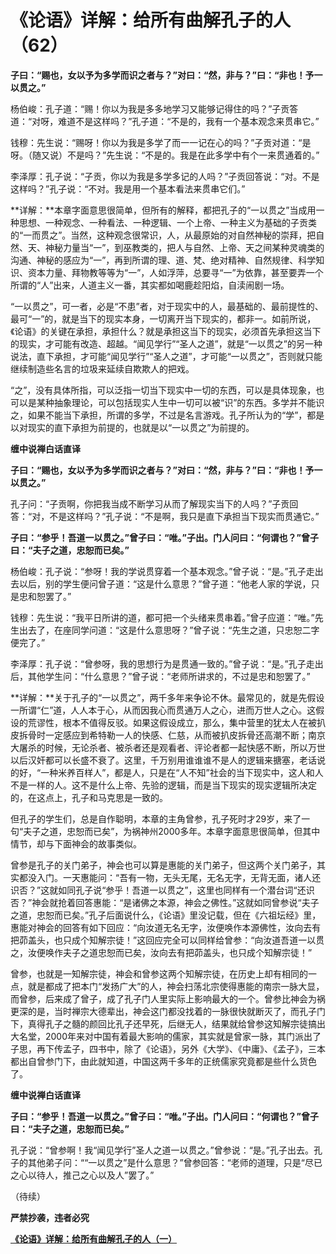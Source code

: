 《论语》详解：给所有曲解孔子的人（62）
====

			

**子曰：“赐也，女以予为多学而识之者与？”对曰：“然，非与？”曰：“非也！予一以贯之。”**

杨伯峻：孔子道：“赐！你以为我是多多地学习又能够记得住的吗？”子贡答道：“对呀，难道不是这样吗？”孔子道：“不是的，我有一个基本观念来贯串它。”

钱穆：先生说：“赐呀！你以为我是多学了而一一记在心的吗？”子贡对道：“是呀。（随又说）不是吗？”先生说：“不是的。我是在此多学中有个一来贯通着的。”

李泽厚：孔子说：“子贡，你以为我是多学多记的人吗？”子贡回答说：“对。不是这样吗？”孔子说：“不对。我是用一个基本看法来贯串它们。”

**详解：**本章字面意思很简单，但所有的解释，都把孔子的“一以贯之”当成用一种思想、一种观念、一种看法、一种逻辑、一个上帝、一种主义为基础的子贡类的“一而贯之”。当然，这种观念很常识，人，从最原始的对自然神秘的崇拜，把自然、天、神秘力量当“一”，到巫教类的，把人与自然、上帝、天之间某种灵魂类的沟通、神秘的感应为“一”，再到所谓的理、道、梵、绝对精神、自然规律、科学知识、资本力量、拜物教等等为“一”，人如浮萍，总要寻“一”为依靠，甚至要弄一个所谓的“人”出来，人道主义一番，其实都如喝鹿趁阳焰，自渎闹剧一场。

“一以贯之”，可一者，必是“不患”者，对于现实中的人，最基础的、最前提性的、最可“一”的，就是当下的现实本身，一切离开当下现实的，都非一。如前所说，《论语》的关键在承担，承担什么？就是承担这当下的现实，必须首先承担这当下的现实，才可能有改造、超越。“闻见学行”“圣人之道”，就是“一以贯之”的另一种说法，直下承担，才可能“闻见学行”“圣人之道”，才可能“一以贯之”，否则就只能继续制造些名言的垃圾来延续自欺欺人的把戏。

“之”，没有具体所指，可以泛指一切当下现实中一切的东西，可以是具体现象，也可以是某种抽象理论，可以包括现实人生中一切可以被“识”的东西。多学并不能识之，如果不能当下承担，所谓的多学，不过是名言游戏。孔子所认为的“学”，都是以对现实的直下承担为前提的，也就是以“一以贯之”为前提的。

**缠中说禅白话直译**

**子曰：“赐也，女以予为多学而识之者与？”对曰：“然，非与？”曰：“非也！予一以贯之。”**

孔子问：“子贡啊，你把我当成不断学习从而了解现实当下的人吗？”子贡回答：“对，不是这样吗？”孔子说：“不是啊，我只是直下承担当下现实而贯通它。”

**子曰：“参乎！吾道一以贯之。”曾子曰：“唯。”子出。门人问曰：“何谓也？”曾子曰：“夫子之道，忠恕而已矣。”**

杨伯峻：孔子说：“参呀！我的学说贯穿着一个基本观念。”曾子说：“是。”孔子走出去以后，别的学生便问曾子道：“这是什么意思？”曾子道：“他老人家的学说，只是忠和恕罢了。”

钱穆：先生说：“我平日所讲的道，都可把一个头绪来贯串着。”曾子应道：“唯。”先生出去了，在座同学问道：“这是什么意思呀？”曾子说：“先生之道，只忠恕二字便完了。”

李泽厚：孔子说：“曾参呀，我的思想行为是贯通一致的。”曾子说：“是。”孔子走出后，其他学生问：“什么意思？”曾子说：“老师所讲求的，不过是忠和恕罢了。”

**详解：**关于孔子的“一以贯之”，两千多年来争论不休。最常见的，就是先假设一所谓“仁”道，人人本于心，从而因我心而贯通万人之心，进而万世人之心。这假设的荒谬性，根本不值得反驳。如果这假设成立，那么，集中营里的犹太人在被扒皮拆骨时一定感应到希特勒一人的快感、仁慈，从而被扒皮拆骨还高潮不断；南京大屠杀的时候，无论杀者、被杀者还是观看者、评论者都一起快感不断，所以万世以后汉奸都可以长盛不衰了。这里，千万别用谁谁谁不是人的逻辑来搪塞，老话说的好，“一种米养百样人”，都是人，只是在“人不知”社会的当下现实中，这人和人不是一样的人。这不是什么上帝、先验的逻辑，而是当下现实的现实逻辑所决定的，在这点上，孔子和马克思是一致的。

但孔子的学生们，总是自作聪明，本章的主角曾参，孔子死时才29岁，来了一句“夫子之道，忠恕而已矣”，为祸神州2000多年。本章字面意思很简单，但其中情节，却与下面神会的故事类似。

曾参是孔子的关门弟子，神会也可以算是惠能的关门弟子，但这两个关门弟子，其实都没入门。一天惠能问：“吾有一物，无头无尾，无名无字，无背无面，诸人还识否？”这就如同孔子说“参乎！吾道一以贯之”，这里也同样有一个潜台词“还识否？”神会就抢着回答惠能：“是诸佛之本源，神会之佛性。”这就如同曾参说“夫子之道，忠恕而已矣。”孔子后面说什么，《论语》里没记载，但在《六祖坛经》里，惠能对神会的回答有如下回应：“向汝道无名无字，汝便唤作本源佛性，汝向去有把茆盖头，也只成个知解宗徒！”这回应完全可以同样给曾参：“向汝道吾道一以贯之，汝便唤作夫子之道忠恕而已矣，汝向去有把茆盖头，也只成个知解宗徒！”

曾参，也就是一知解宗徒，神会和曾参这两个知解宗徒，在历史上却有相同的一点，就是都成了把本门“发扬广大”的人，神会扫荡北宗使得惠能的南宗一脉大显，而曾参，后来成了曾子，成了孔子门人里实际上影响最大的一个。曾参比神会为祸更深的是，当时禅宗大德辈出，神会这门都没找着的一脉很快就断灭了，而孔子门下，真得孔子之髓的颜回比孔子还早死，后继无人，结果就给曾参这知解宗徒搞出大名堂，2000年来对中国有着最大影响的儒家，其实就是曾家一脉，其门派出了子思，再下传孟子，四书中，除了《论语》，另外《大学》、《中庸》、《孟子》，三本都出自曾参门下，由此就知道，中国这两千多年的正统儒家究竟都是些什么货色了。

**缠中说禅白话直译**

**子曰：“参乎！吾道一以贯之。”曾子曰：“唯。”子出。门人问曰：“何谓也？”曾子曰：“夫子之道，忠恕而已矣。”**

孔子说：“曾参啊！我“闻见学行”圣人之道一以贯之。”曾参说：“是。”孔子出去。孔子的其他弟子问：““一以贯之”是什么意思？”曾参回答：“老师的道理，只是“尽已之心以待人，推己之心以及人”罢了。”

（待续）

**严禁抄袭，违者必究**

[**《论语》详解：给所有曲解孔子的人（一）**](http://blog.sina.com.cn/u/486e105c010006n3)
